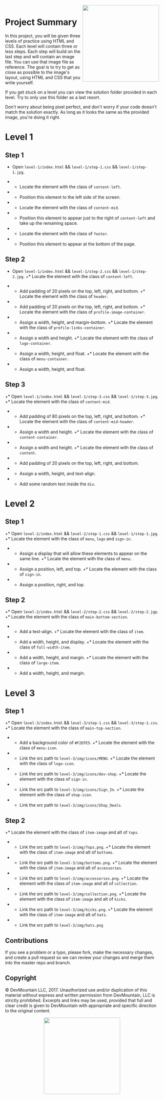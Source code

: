 <img src="https://s3.amazonaws.com/devmountain/readme-logo.png" width="250" align="right">

# Project Summary

In this project, you will be given three levels of practice using HTML and CSS. Each level will contain three or less steps. Each step will build on the last step and will contain an image file. You can use that image file as reference. The goal is to try to get as close as possible to the image's layout, using HTML and CSS that you write yourself.

If you get stuck on a level you can view the solution folder provided in each level. Try to only use this folder as a last resort.

Don't worry about being pixel perfect, and don't worry if your code doesn't match the solution exactly. As long as it looks the same as the provided image, you're doing it right.

# Level 1

## Step 1

* Open `level-1/index.html` && `level-1/step-1.css` && `level-1/step-1.jpg`.
+ * Locate the element with the class of `content-left`.
+ * Position this element to the left side of the screen.
+ * Locate the element with the class of `content-mid`.
+ * Position this element to appear just to the right of `content-left` and take up the remaining space.
+ * Locate the element with the class of `footer`.
+ * Position this element to appear at the bottom of the page.

## Step 2

 * Open `level-1/index.html` && `level-1/step-2.css` && `level-1/step-2.jpg`.
+* Locate the element with the class of `content-left`.
+  * Add padding of 20 pixels on the top, left, right, and bottom.
+* Locate the element with the class of `header`.
+  * Add padding of 20 pixels on the top, left, right, and bottom.
+* Locate the element with the class of `profile-image-container`.
+  * Assign a width, height, and margin-bottom.
+* Locate the element with the class of `profile-links-container`.
+  * Assign a width and height.
+* Locate the element with the class of `logo-container`.
+  * Assign a width, height, and float.
+* Locate the element with the class of `menu-container`.
+  * Assign a width, height, and float.

## Step 3

+* Open `level-1/index.html` && `level-1/step-3.css` && `level-1/step-3.jpg`.
+* Locate the element with the class of `content-mid`.
+  * Add padding of 80 pixels on the top, left, right, and bottom.
+* Locate the element with the class of `content-mid-header`.
+  * Assign a width and height.
+* Locate the element with the class of `content-container`.
+  * Assign a width and height.
+* Locate the element with the class of `content`.
+  * Add padding of 20 pixels on the top, left, right, and bottom.
+  * Assign a width, height, and text-align.
+  * Add some random text inside the `div`.

# Level 2

## Step 1

+* Open `level-2/index.html` && `level-2/step-1.css` && `level-1/step-1.jpg`.
+* Locate the element with the class of `menu`, `logo` and `sign-in`.
+  * Assign a display that will allow these elements to appear on the same line.
+* Locate the element with the class of `menu`.
+  * Assign a position, left, and top.
+* Locate the element with the class of `sign-in`.
+  * Assign a position, right, and top.

## Step 2

+* Open `level-2/index.html` && `level-2/step-2.css` && `level-2/step-2.jgp`.
+* Locate the element with the class of `main-bottom-section`.
+  * Add a text-align.
+* Locate the element with the class of `item`.
+  * Add a width, height, and display.
+* Locate the element with the class of `full-width-item`.
+  * Add a width, height, and margin.
+* Locate the element with the class of `large-item`.
+  * Add a width, height, and margin.

# Level 3

## Step 1

+* Open `level-3/index.html` && `level-3/step-1.css` && `level-3/step-1.css`.
+* Locate the element with the class of `main-top-section`.
+  * Add a background color of `#F2EFE5`.
+* Locate the element with the class of `menu-icon`.
+  * Link the src path to `level-3/img/icons/MENU`.
+* Locate the element with the class of `logo-icon`.
+  * Link the src path to `level-3/img/icons/dev-shop`.
+* Locate the element with the class of `sign-in`.
+  * Link the src path to `level-3/img/icons/Sign_In`.
+* Locate the element with the class of `shop-icon`.
+  * Link the src path to `level-3/img/icons/Shop_Deals`.

## Step 2

+* Locate the element with the class of `item-image` and alt of `tops`.
+  * Link the src path to `level-3/img/Tops.png`.
+* Locate the element with the class of `item-image` and alt of `bottoms`.
+  * Link the src path to `level-3/img/bottoms.png`.
+* Locate the element with the class of `item-image` and alt of `accessories`.
+  * Link the src path to `level-3/img/accessories.png`.
+* Locate the element with the class of `item-image` and alt of `collection`.
+  * Link the src path to `level-3/img/collection.png`.
+* Locate the element with the class of `item-image` and alt of `kicks`.
+  * Link the src path to `level-3/img/kicks.png`.
+* Locate the element with the class of `item-image` and alt of `hats`.
+  * Link the src path to `level-3/img/hats.png`

## Contributions

If you see a problem or a typo, please fork, make the necessary changes, and create a pull request so we can review your changes and merge them into the master repo and branch.

## Copyright

© DevMountain LLC, 2017. Unauthorized use and/or duplication of this material without express and written permission from DevMountain, LLC is strictly prohibited. Excerpts and links may be used, provided that full and clear credit is given to DevMountain with appropriate and specific direction to the original content.

<p align="center">
<img src="https://s3.amazonaws.com/devmountain/readme-logo.png" width="250">
</p>
